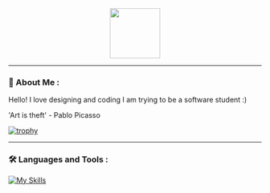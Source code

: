 <div id="header" align="center">
  <img src="https://media.giphy.com/media/MvovQGsMBY9H2/giphy.gif" width="100"/>
</div>

---

### 🥳 About Me :

Hello! I love designing and coding I am trying to be a software student :)

'Art is theft' - Pablo Picasso

[![trophy](https://github-profile-trophy.vercel.app/?username=saveside)](https://github.com/ryo-ma/github-profile-trophy)

---
### :hammer_and_wrench: Languages and Tools :
[![My Skills](https://skillicons.dev/icons?i=figma,html,css,photoshop,blender,cpp,discord,github,linux,vscode,visualstudio,lua,arduino,linkedin,robloxstudio)](https://skillicons.dev)
